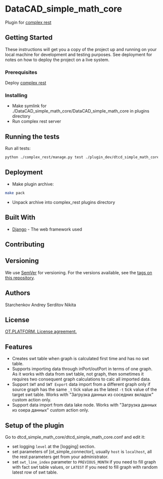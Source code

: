 # DataCAD_simple_math_core

Plugin for [complex rest](https://github.com/ISGNeuroTeam/complex_rest/tree/develop)

## Getting Started

These instructions will get you a copy of the project up and running on your local machine for development and testing purposes. See deployment for notes on how to deploy the project on a live system.

### Prerequisites

Deploy [complex rest](https://github.com/ISGNeuroTeam/complex_rest/tree/develop)

### Installing

* Make symlink for ./DataCAD_simple_math_core/DataCAD_simple_math_core in plugins directory
* Run complex rest server

## Running the tests
Run all tests:
```bash
python ./complex_rest/manage.py test ./plugin_dev/dtcd_simple_math_core/tests --settings=core.settings.test
```

## Deployment

* Make plugin archive:
```bash
make pack
```
* Unpack archive into complex_rest plugins directory

## Built With

* [Django](https://docs.djangoproject.com/en/3.2/) - The web framework used


## Contributing

## Versioning

We use [SemVer](http://semver.org/) for versioning. For the versions available, see the [tags on this repository](https://github.com/your/project/tags). 

## Authors
Starchenkov Andrey
Serditov Nikita

## License

[OT.PLATFORM. License agreement.](LICENSE.md)

## Features
- Creates swt table when graph is calculated first time and has no swt table.
- Supports importing data through inPort/outPort in terms of one graph. As it works with data from swt table, not graph, then sometimes it requires two consequent graph calculations to calc all imported data.
- Support `SWT` and `SWT Export` data import from a different graph only if source graph has the same `_t` tick value as the latest `-t` tick value of the target swt table. Works with "Загрузка данных из соседних вкладок" custom action only.
- Support data import from data lake node. Works with "Загрузка данных из озера данных" custom action only.

## Setup of the plugin
Go to dtcd_simple_math_core/dtcd_simple_math_core.conf and edit it:
- set logging `level` at the [logging] section.
- set parameters of [ot_simple_connector], usually `host` is `localhost`, all the rest parameters get from your administrator.
- set `swt_line_index` parameter to `PREVIOUS_MONTH` if you need to fill graph with fact swt table values, or `LATEST` if you need to fill graph with random latest row of swt table.
